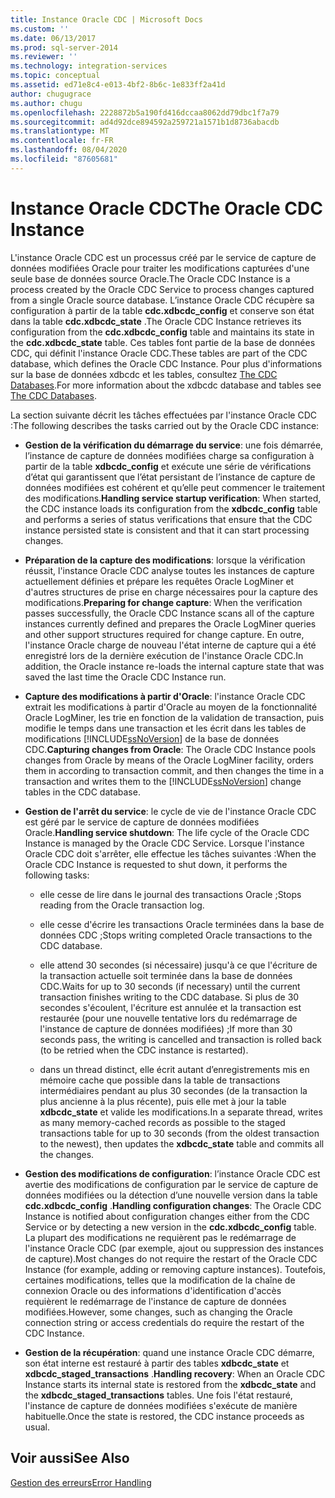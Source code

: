 ```yaml
---
title: Instance Oracle CDC | Microsoft Docs
ms.custom: ''
ms.date: 06/13/2017
ms.prod: sql-server-2014
ms.reviewer: ''
ms.technology: integration-services
ms.topic: conceptual
ms.assetid: ed71e8c4-e013-4bf2-8b6c-1e833ff2a41d
author: chugugrace
ms.author: chugu
ms.openlocfilehash: 2228872b5a190fd416dccaa8062dd79dbc1f7a79
ms.sourcegitcommit: ad4d92dce894592a259721a1571b1d8736abacdb
ms.translationtype: MT
ms.contentlocale: fr-FR
ms.lasthandoff: 08/04/2020
ms.locfileid: "87605681"
---
```

# <a name="the-oracle-cdc-instance"></a><span data-ttu-id="6ee45-102">Instance Oracle CDC</span><span class="sxs-lookup"><span data-stu-id="6ee45-102">The Oracle CDC Instance</span></span>
  <span data-ttu-id="6ee45-103">L'instance Oracle CDC est un processus créé par le service de capture de données modifiées Oracle pour traiter les modifications capturées d'une seule base de données source Oracle.</span><span class="sxs-lookup"><span data-stu-id="6ee45-103">The Oracle CDC Instance is a process created by the Oracle CDC Service to process changes captured from a single Oracle source database.</span></span> <span data-ttu-id="6ee45-104">L’instance Oracle CDC récupère sa configuration à partir de la table **cdc.xdbcdc_config** et conserve son état dans la table **cdc.xdbcdc_state** .</span><span class="sxs-lookup"><span data-stu-id="6ee45-104">The Oracle CDC Instance retrieves its configuration from the **cdc.xdbcdc_config** table and maintains its state in the **cdc.xdbcdc_state** table.</span></span> <span data-ttu-id="6ee45-105">Ces tables font partie de la base de données CDC, qui définit l'instance Oracle CDC.</span><span class="sxs-lookup"><span data-stu-id="6ee45-105">These tables are part of the CDC database, which defines the Oracle CDC Instance.</span></span> <span data-ttu-id="6ee45-106">Pour plus d'informations sur la base de données xdbcdc et les tables, consultez [The CDC Databases](the-oracle-cdc-service.md).</span><span class="sxs-lookup"><span data-stu-id="6ee45-106">For more information about the xdbcdc database and tables see [The CDC Databases](the-oracle-cdc-service.md).</span></span>  
  
 <span data-ttu-id="6ee45-107">La section suivante décrit les tâches effectuées par l'instance Oracle CDC :</span><span class="sxs-lookup"><span data-stu-id="6ee45-107">The following describes the tasks carried out by the Oracle CDC instance:</span></span>  
  
-   <span data-ttu-id="6ee45-108">**Gestion de la vérification du démarrage du service**: une fois démarrée, l’instance de capture de données modifiées charge sa configuration à partir de la table **xdbcdc_config** et exécute une série de vérifications d’état qui garantissent que l’état persistant de l’instance de capture de données modifiées est cohérent et qu’elle peut commencer le traitement des modifications.</span><span class="sxs-lookup"><span data-stu-id="6ee45-108">**Handling service startup verification**: When started, the CDC instance loads its configuration from the **xdbcdc_config** table and performs a series of status verifications that ensure that the CDC instance persisted state is consistent and that it can start processing changes.</span></span>  
  
-   <span data-ttu-id="6ee45-109">**Préparation de la capture des modifications**: lorsque la vérification réussit, l'instance Oracle CDC analyse toutes les instances de capture actuellement définies et prépare les requêtes Oracle LogMiner et d'autres structures de prise en charge nécessaires pour la capture des modifications.</span><span class="sxs-lookup"><span data-stu-id="6ee45-109">**Preparing for change capture**: When the verification passes successfully, the Oracle CDC Instance scans all of the capture instances currently defined and prepares the Oracle LogMiner queries and other support structures required for change capture.</span></span> <span data-ttu-id="6ee45-110">En outre, l'instance Oracle charge de nouveau l'état interne de capture qui a été enregistré lors de la dernière exécution de l'instance Oracle CDC.</span><span class="sxs-lookup"><span data-stu-id="6ee45-110">In addition, the Oracle instance re-loads the internal capture state that was saved the last time the Oracle CDC Instance run.</span></span>  
  
-   <span data-ttu-id="6ee45-111">**Capture des modifications à partir d'Oracle**: l'instance Oracle CDC extrait les modifications à partir d'Oracle au moyen de la fonctionnalité Oracle LogMiner, les trie en fonction de la validation de transaction, puis modifie le temps dans une transaction et les écrit dans les tables de modifications [!INCLUDE[ssNoVersion](../../includes/ssnoversion-md.md)] de la base de données CDC.</span><span class="sxs-lookup"><span data-stu-id="6ee45-111">**Capturing changes from Oracle**: The Oracle CDC Instance pools changes from Oracle by means of the Oracle LogMiner facility, orders them in according to transaction commit, and then changes the time in a transaction and writes them to the [!INCLUDE[ssNoVersion](../../includes/ssnoversion-md.md)] change tables in the CDC database.</span></span>  
  
-   <span data-ttu-id="6ee45-112">**Gestion de l'arrêt du service**: le cycle de vie de l'instance Oracle CDC est géré par le service de capture de données modifiées Oracle.</span><span class="sxs-lookup"><span data-stu-id="6ee45-112">**Handling service shutdown**: The life cycle of the Oracle CDC Instance is managed by the Oracle CDC Service.</span></span> <span data-ttu-id="6ee45-113">Lorsque l'instance Oracle CDC doit s'arrêter, elle effectue les tâches suivantes :</span><span class="sxs-lookup"><span data-stu-id="6ee45-113">When the Oracle CDC Instance is requested to shut down, it performs the following tasks:</span></span>  
  
    -   <span data-ttu-id="6ee45-114">elle cesse de lire dans le journal des transactions Oracle ;</span><span class="sxs-lookup"><span data-stu-id="6ee45-114">Stops reading from the Oracle transaction log.</span></span>  
  
    -   <span data-ttu-id="6ee45-115">elle cesse d'écrire les transactions Oracle terminées dans la base de données CDC ;</span><span class="sxs-lookup"><span data-stu-id="6ee45-115">Stops writing completed Oracle transactions to the CDC database.</span></span>  
  
    -   <span data-ttu-id="6ee45-116">elle attend 30 secondes (si nécessaire) jusqu'à ce que l'écriture de la transaction actuelle soit terminée dans la base de données CDC.</span><span class="sxs-lookup"><span data-stu-id="6ee45-116">Waits for up to 30 seconds (if necessary) until the current transaction finishes writing to the CDC database.</span></span> <span data-ttu-id="6ee45-117">Si plus de 30 secondes s'écoulent, l'écriture est annulée et la transaction est restaurée (pour une nouvelle tentative lors du redémarrage de l'instance de capture de données modifiées) ;</span><span class="sxs-lookup"><span data-stu-id="6ee45-117">If more than 30 seconds pass, the writing is cancelled and transaction is rolled back (to be retried when the CDC instance is restarted).</span></span>  
  
    -   <span data-ttu-id="6ee45-118">dans un thread distinct, elle écrit autant d’enregistrements mis en mémoire cache que possible dans la table de transactions intermédiaires pendant au plus 30 secondes (de la transaction la plus ancienne à la plus récente), puis elle met à jour la table **xdbcdc_state** et valide les modifications.</span><span class="sxs-lookup"><span data-stu-id="6ee45-118">In a separate thread, writes as many memory-cached records as possible to the staged transactions table for up to 30 seconds (from the oldest transaction to the newest), then updates the **xdbcdc_state** table and commits all the changes.</span></span>  
  
-   <span data-ttu-id="6ee45-119">**Gestion des modifications de configuration**: l’instance Oracle CDC est avertie des modifications de configuration par le service de capture de données modifiées ou la détection d’une nouvelle version dans la table **cdc.xdbcdc_config** .</span><span class="sxs-lookup"><span data-stu-id="6ee45-119">**Handling configuration changes**: The Oracle CDC Instance is notified about configuration changes either from the CDC Service or by detecting a new version in the **cdc.xdbcdc_config** table.</span></span> <span data-ttu-id="6ee45-120">La plupart des modifications ne requièrent pas le redémarrage de l'instance Oracle CDC (par exemple, ajout ou suppression des instances de capture).</span><span class="sxs-lookup"><span data-stu-id="6ee45-120">Most changes do not require the restart of the Oracle CDC Instance (for example, adding or removing capture instances).</span></span> <span data-ttu-id="6ee45-121">Toutefois, certaines modifications, telles que la modification de la chaîne de connexion Oracle ou des informations d'identification d'accès requièrent le redémarrage de l'instance de capture de données modifiées.</span><span class="sxs-lookup"><span data-stu-id="6ee45-121">However, some changes, such as changing the Oracle connection string or access credentials do require the restart of the CDC Instance.</span></span>  
  
-   <span data-ttu-id="6ee45-122">**Gestion de la récupération**: quand une instance Oracle CDC démarre, son état interne est restauré à partir des tables **xdbcdc_state** et **xdbcdc_staged_transactions** .</span><span class="sxs-lookup"><span data-stu-id="6ee45-122">**Handling recovery**: When an Oracle CDC Instance starts its internal state is restored from the **xdbcdc_state** and the **xdbcdc_staged_transactions** tables.</span></span> <span data-ttu-id="6ee45-123">Une fois l'état restauré, l'instance de capture de données modifiées s'exécute de manière habituelle.</span><span class="sxs-lookup"><span data-stu-id="6ee45-123">Once the state is restored, the CDC instance proceeds as usual.</span></span>  
  
## <a name="see-also"></a><span data-ttu-id="6ee45-124">Voir aussi</span><span class="sxs-lookup"><span data-stu-id="6ee45-124">See Also</span></span>  
 [<span data-ttu-id="6ee45-125">Gestion des erreurs</span><span class="sxs-lookup"><span data-stu-id="6ee45-125">Error Handling</span></span>](error-handling.md)  
  
  
